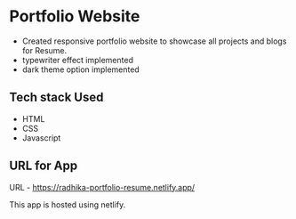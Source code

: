 # Portfolio Website

- Created responsive portfolio website to showcase all projects and blogs for Resume.
- typewriter effect implemented
- dark theme option implemented

## Tech stack Used

- HTML
- CSS
- Javascript

## URL for App

URL - https://radhika-portfolio-resume.netlify.app/

This app is hosted using netlify.
